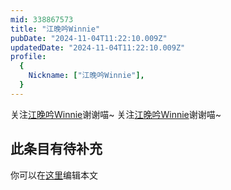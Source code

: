 ```yaml
---
mid: 338867573
title: "江晚吟Winnie"
pubDate: "2024-11-04T11:22:10.009Z"
updatedDate: "2024-11-04T11:22:10.009Z"
profile:
  {
    Nickname: ["江晚吟Winnie"],
  }
---
```


关注[江晚吟Winnie](https://space.bilibili.com/338867573)谢谢喵~ 关注[江晚吟Winnie](https://space.bilibili.com/338867573)谢谢喵~

## 此条目有待补充
你可以在[这里](https://github.com/Yuhanawa/VTuber.ICU/edit/master/src/content/v/江晚吟Winnie/index.md)编辑本文
